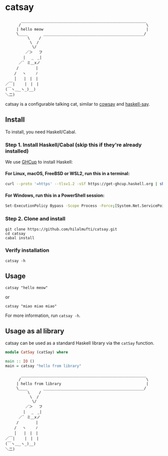 # catsay 

```
       ________________________________________________________
      /                                                        \
     | hello meow                                              |
     \____       _____________________________________________/
          \    /
           \  /
            \/
         ／＞　 フ
        | 　_　_|
      ／` ミ＿xノ
     /　　　　 |
    /　 ヽ　　 ﾉ
    │　　|　|　|
／￣|　　 |　|　|
(￣ヽ＿_ヽ_)__)
＼二)
```

catsay is a configurable talking cat, similar to
[cowsay](https://github.com/piuccio/cowsay/tree/master) and
[haskell-say](https://github.com/periodic/haskell-say#readme).

## Install

To install, you need Haskell/Cabal. 

### Step 1. Install Haskell/Cabal (skip this if they're already installed)

We use [GHCup](https://www.haskell.org/ghcup/) to install Haskell:

#### For Linux, macOS, FreeBSD or WSL2, run this in a terminal:
```bash
curl --proto '=https' --tlsv1.2 -sSf https://get-ghcup.haskell.org | sh
```

#### For Windows, run this in a PowerShell session:
``` bash
Set-ExecutionPolicy Bypass -Scope Process -Force;[System.Net.ServicePointManager]::SecurityProtocol = [System.Net.ServicePointManager]::SecurityProtocol -bor 3072; try { & ([ScriptBlock]::Create((Invoke-WebRequest https://www.haskell.org/ghcup/sh/bootstrap-haskell.ps1 -UseBasicParsing))) -Interactive -DisableCurl } catch { Write-Error $_ }
```

### Step 2. Clone and install
```
git clone https://github.com/hilalmufti/catsay.git
cd catsay
cabal install
```

### Verify installation
```
catsay -h
```

## Usage
```
catsay "hello meow"
```
or
```
catsay "miao miao miao"
```
For more information, run `catsay -h`.

## Usage as al library 
catsay can be used as a standard Haskell library via the `catSay` function.

``` haskell
module CatSay (catSay) where

main :: IO ()
main = catsay "hello from library"
```

```
       ________________________________________________________
      /                                                        \
     | hello from library                                      |
     \____       _____________________________________________/
          \    /
           \  /
            \/
         ／＞　 フ
        | 　_　_|
      ／` ミ＿xノ
     /　　　　 |
    /　 ヽ　　 ﾉ
    │　　|　|　|
／￣|　　 |　|　|
(￣ヽ＿_ヽ_)__)
＼二)
```

